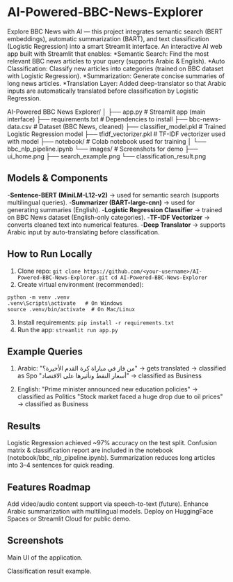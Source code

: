 # AI-Powered-BBC-News-Explorer
Explore BBC News with AI — this project integrates semantic search (BERT embeddings), automatic summarization (BART), and text classification (Logistic Regression) into a smart Streamlit interface.
An interactive AI web app built with Streamlit that enables:
  *Semantic Search: Find the most relevant BBC news articles to your query (supports Arabic & English).
  *Auto Classification: Classify new articles into categories (trained on BBC dataset with Logistic Regression).
  *Summarization: Generate concise summaries of long news articles.
  *Translation Layer: Added deep-translator so that Arabic inputs are automatically translated before classification by Logistic Regression.


AI-Powered BBC News Explorer/
│
├── app.py                     # Streamlit app (main interface)
├── requirements.txt           # Dependencies to install
├── bbc-news-data.csv          # Dataset (BBC News, cleaned)
├── classifier_model.pkl       # Trained Logistic Regression model
├── tfidf_vectorizer.pkl       # TF-IDF vectorizer used with model
├── notebook/                  # Colab notebook used for training
│   └── bbc_nlp_pipeline.ipynb
└── images/                    # Screenshots for demo
    ├── ui_home.png
    ├── search_example.png
    └── classification_result.png

   ## Models & Components
-**Sentence-BERT (MiniLM-L12-v2)** → used for semantic search (supports multilingual queries).
-**Summarizer (BART-large-cnn)** → used for generating summaries (English).
-**Logistic Regression Classifier** → trained on BBC News dataset (English-only categories).
-**TF-IDF Vectorizer** → converts cleaned text into numerical features.
-**Deep Translator** → supports Arabic input by auto-translating before classification.
 
 ## How to Run Locally
 1. Clone repo:
```git clone https://github.com/<your-username>/AI-Powered-BBC-News-Explorer.git cd AI-Powered-BBC-News-Explorer ```
2. Create virtual environment (recommended):
```
python -m venv .venv
.venv\Scripts\activate   # On Windows
source .venv/bin/activate  # On Mac/Linux
```
3. Install requirements:
```pip install -r requirements.txt```
4. Run the app:
```streamlit run app.py```

## Example Queries
1. Arabic:
"من فاز في مباراة كرة القدم الأخيرة؟" → gets translated → classified as Spo
"أسعار النفط وتأثيرها على الاقتصاد" → classified as Business

2. English:
"Prime minister announced new education policies" → classified as Politics
"Stock market faced a huge drop due to oil prices" → classified as Business

## Results
Logistic Regression achieved ~97% accuracy on the test split.
Confusion matrix & classification report are included in the notebook (notebook/bbc_nlp_pipeline.ipynb).
Summarization reduces long articles into 3–4 sentences for quick reading.

## Features Roadmap
  Add video/audio content support via speech-to-text (future).
  Enhance Arabic summarization with multilingual models.
  Deploy on HuggingFace Spaces or Streamlit Cloud for public demo.
  ## Screenshots
  Main UI of the application.

  
  
Classification result example.


